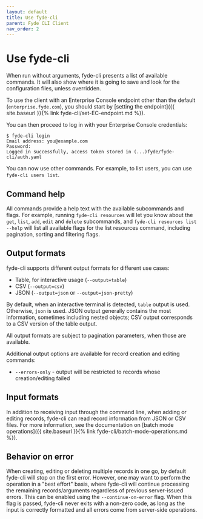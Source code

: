 ```yaml
---
layout: default
title: Use fyde-cli
parent: Fyde CLI Client
nav_order: 2
---
```

# Use fyde-cli

When run without arguments, fyde-cli presents a list of available commands.
It will also show where it is going to save and look for the configuration files, unless overridden.

To use the client with an Enterprise Console endpoint other than the default (`enterprise.fyde.com`), you should start by [setting the endpoint]({{ site.baseurl }}{% link fyde-cli/set-EC-endpoint.md %}).

You can then proceed to log in with your Enterprise Console credentials:

```
$ fyde-cli login
Email address: you@example.com
Password:
Logged in successfully, access token stored in (...)fyde/fyde-cli/auth.yaml
```

You can now use other commands. For example, to list users, you can use `fyde-cli users list`.

## Command help

All commands provide a help text with the available subcommands and flags.
For example, running `fyde-cli resources` will let you know about the `get`, `list`, `add`, `edit` and `delete` subcommands, and `fyde-cli resources list --help` will list all available flags for the list resources command, including pagination, sorting and filtering flags.

## Output formats

fyde-cli supports different output formats for different use cases:

 - Table, for interactive usage (`--output=table`)
 - CSV (`--output=csv`)
 - JSON (`--output=json` or `--output=json-pretty`)

By default, when an interactive terminal is detected, `table` output is used.
Otherwise, `json` is used.
JSON output generally contains the most information, sometimes including nested objects; CSV output corresponds to a CSV version of the table output.

All output formats are subject to pagination parameters, when those are available.

Additional output options are available for record creation and editing commands:
 - `--errors-only` - output will be restricted to records whose creation/editing failed

## Input formats

In addition to receiving input through the command line, when adding or editing records, fyde-cli can read record information from JSON or CSV files.
For more information, see the documentation on [batch mode operations]({{ site.baseurl }}{% link fyde-cli/batch-mode-operations.md %}).

## Behavior on error

When creating, editing or deleting multiple records in one go, by default fyde-cli will stop on the first error.
However, one may want to perform the operation in a "best effort" basis, where fyde-cli will continue processing the remaining records/arguments regardless of previous server-issued errors.
This can be enabled using the `--continue-on-error` flag.
When this flag is passed, fyde-cli never exits with a non-zero code, as long as the input is correctly formatted and all errors come from server-side operations.